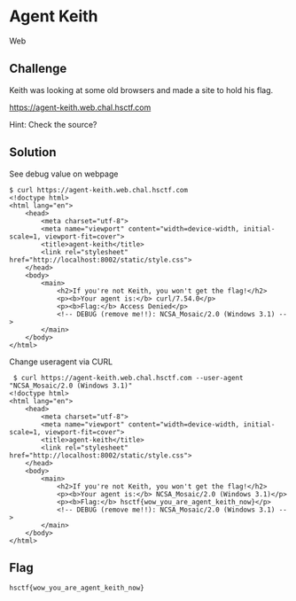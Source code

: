 # Agent Keith
Web

## Challenge 

Keith was looking at some old browsers and made a site to hold his flag.

https://agent-keith.web.chal.hsctf.com

Hint: Check the source?

## Solution

See debug value on webpage

	$ curl https://agent-keith.web.chal.hsctf.com
	<!doctype html>
	<html lang="en">
	    <head>
	        <meta charset="utf-8">
	        <meta name="viewport" content="width=device-width, initial-scale=1, viewport-fit=cover">
	        <title>agent-keith</title>
	        <link rel="stylesheet" href="http://localhost:8002/static/style.css">
	    </head>
	    <body>
	        <main>
	            <h2>If you're not Keith, you won't get the flag!</h2>
	            <p><b>Your agent is:</b> curl/7.54.0</p>
	            <p><b>Flag:</b> Access Denied</p>
	            <!-- DEBUG (remove me!!): NCSA_Mosaic/2.0 (Windows 3.1) -->
	        </main>
	    </body>
	</html>

Change useragent via CURL

	 $ curl https://agent-keith.web.chal.hsctf.com --user-agent "NCSA_Mosaic/2.0 (Windows 3.1)"
	<!doctype html>
	<html lang="en">
	    <head>
	        <meta charset="utf-8">
	        <meta name="viewport" content="width=device-width, initial-scale=1, viewport-fit=cover">
	        <title>agent-keith</title>
	        <link rel="stylesheet" href="http://localhost:8002/static/style.css">
	    </head>
	    <body>
	        <main>
	            <h2>If you're not Keith, you won't get the flag!</h2>
	            <p><b>Your agent is:</b> NCSA_Mosaic/2.0 (Windows 3.1)</p>
	            <p><b>Flag:</b> hsctf{wow_you_are_agent_keith_now}</p>
	            <!-- DEBUG (remove me!!): NCSA_Mosaic/2.0 (Windows 3.1) -->
	        </main>
	    </body>
	</html>

## Flag

	hsctf{wow_you_are_agent_keith_now}

